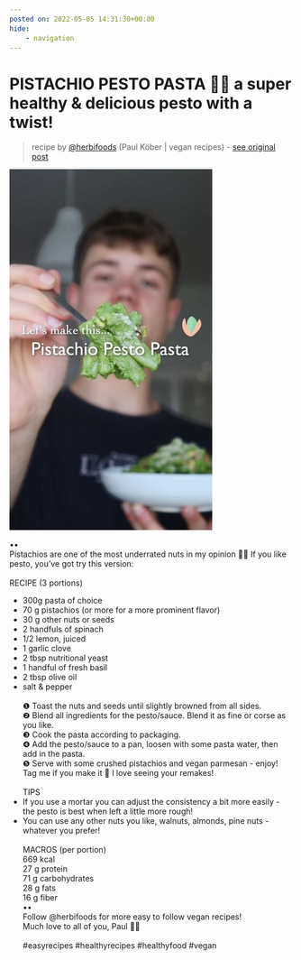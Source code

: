 ```yaml
---
posted on: 2022-05-05 14:31:30+00:00
hide:
    - navigation
---
```


# PISTACHIO PESTO PASTA 🌱✨ a super healthy & delicious pesto with a twist! 

> recipe by [@herbifoods](https://www.instagram.com/herbifoods/) 
(Paul Köber | vegan recipes) - [see original post](https://instagram.com/p/CdLgaiPK4TS)

![](../img/herbifoods_05-05-2022_1405.png)

••  
Pistachios are one of the most underrated nuts in my opinion 🙏🏼 If you like pesto, you’ve got try this version:  
⠀  
RECIPE (3 portions)  
- 300g pasta of choice  
- 70 g pistachios (or more for a more prominent flavor)  
- 30 g other nuts or seeds  
- 2 handfuls of spinach  
- 1/2 lemon, juiced  
- 1 garlic clove  
- 2 tbsp nutritional yeast  
- 1 handful of fresh basil  
- 2 tbsp olive oil  
- salt & pepper  
⠀  
❶ Toast the nuts and seeds until slightly browned from all sides.  
❷ Blend all ingredients for the pesto/sauce. Blend it as fine or corse as you like.  
❸ Cook the pasta according to packaging.  
❹ Add the pesto/sauce to a pan, loosen with some pasta water, then add in the pasta.  
❺ Serve with some crushed pistachios and vegan parmesan - enjoy!  
Tag me if you make it 💚 I love seeing your remakes!  
⠀  
TIPS  
- If you use a mortar you can adjust the consistency a bit more easily - the pesto is best when left a little more rough!  
- You can use any other nuts you like, walnuts, almonds, pine nuts - whatever you prefer!  
⠀   
MACROS (per portion)  
669 kcal  
27 g protein  
71 g carbohydrates  
28 g fats  
16 g fiber  
••  
Follow @herbifoods for more easy to follow vegan recipes!  
Much love to all of you, Paul 👋💚  
⠀  
\#easyrecipes \#healthyrecipes \#healthyfood \#vegan   